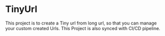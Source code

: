 # TinyUrl
This project is to create a Tiny url from long url, so that you can manage your custom created Urls.
This Project is also synced with CI/CD pipeline.
